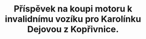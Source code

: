 ---
id: 8ed95860-7494-4b06-9ac9-e2e1633fd724
title: Příspěvek na koupi motoru k invalidnímu vozíku pro Karolínku Dejovou z Kopřivnice.
price: 40
year: 2016
description: Přispěvek na invalidní vozík
kouskovani: true
locationName: undefined
position:
  lng: 18.1506251682809
  lat: 49.59994230295908
---